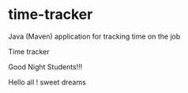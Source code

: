 # time-tracker
Java (Maven) application for tracking time on the job

Time tracker

Good Night Students!!!

Hello all ! sweet dreams
